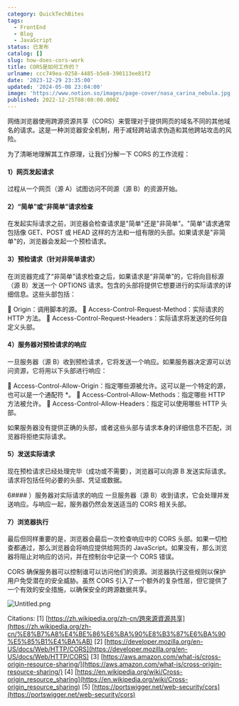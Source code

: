 ```yaml
---
category: QuickTechBites
tags:
  - FrontEnd
  - Blog
  - JavaScript
status: 已发布
catalog: []
slug: how-does-cors-work
title: CORS是如何工作的？
urlname: ccc749ea-0258-4485-b5e8-390113ee81f2
date: '2023-12-29 23:35:00'
updated: '2024-05-08 23:04:00'
image: 'https://www.notion.so/images/page-cover/nasa_carina_nebula.jpg'
published: 2022-12-25T08:00:00.000Z
---
```


网络浏览器使用跨源资源共享（CORS）来管理对于提供网页的域名不同的其他域名的请求。这是一种浏览器安全机制，用于减轻跨站请求伪造和其他跨站攻击的风险。


为了清晰地理解其工作原理，让我们分解一下 CORS 的工作流程：


#### 1）网页发起请求
过程从一个网页（源 A）试图访问不同源（源 B）的资源开始。


#### 2）“简单”或“非简单”请求检查
在发起实际请求之前，浏览器会检查请求是"简单"还是"非简单"。"简单"请求通常包括像 GET、POST 或 HEAD 这样的方法和一组有限的头部。如果请求是"非简单"的，浏览器会发起一个预检请求。


#### 3）预检请求（针对非简单请求）
在浏览器完成了“非简单”请求检查之后，如果请求是“非简单”的，它将向目标源（源 B）发送一个 OPTIONS 请求。包含的头部将提供它想要进行的实际请求的详细信息。这些头部包括：


🔸 Origin：调用脚本的源。
🔸 Access-Control-Request-Method：实际请求的 HTTP 方法。
🔸 Access-Control-Request-Headers：实际请求将发送的任何自定义头部。


#### 4）服务器对预检请求的响应
一旦服务器（源 B）收到预检请求，它将发送一个响应。如果服务器决定源可以访问资源，它将用以下头部进行响应：


🔹 Access-Control-Allow-Origin：指定哪些源被允许。这可以是一个特定的源，也可以是一个通配符 *。
🔹 Access-Control-Allow-Methods：指定哪些 HTTP 方法被允许。
🔹 Access-Control-Allow-Headers：指定可以使用哪些 HTTP 头部。


如果服务器没有提供正确的头部，或者这些头部与请求本身的详细信息不匹配，浏览器将拒绝实际请求。


#### 5）发送实际请求
现在预检请求已经处理完毕（成功或不需要），浏览器可以向源 B 发送实际请求。请求将包括任何必要的头部、凭证或数据。


6#### ）服务器对实际请求的响应
一旦服务器（源 B）收到请求，它会处理并发送响应。与响应一起，服务器仍然会发送适当的 CORS 相关头部。


#### 7）浏览器执行
最后但同样重要的是，浏览器会最后一次检查响应中的 CORS 头部。如果一切检查都通过，那么浏览器会将响应提供给网页的 JavaScript。如果没有，那么浏览器将阻止对响应的访问，并在控制台中记录一个 CORS 错误。


CORS 确保服务器可以控制谁可以访问他们的资源。浏览器执行这些规则以保护用户免受潜在的安全威胁。虽然 CORS 引入了一个额外的复杂性层，但它提供了一个有效的安全措施，以确保安全的跨源数据共享。


![Untitled.png](https://prod-files-secure.s3.us-west-2.amazonaws.com/5d24fe63-e567-4804-86f9-9fdc62e13082/b3deb140-f22b-4520-bcee-759301567801/Untitled.png?X-Amz-Algorithm=AWS4-HMAC-SHA256&X-Amz-Content-Sha256=UNSIGNED-PAYLOAD&X-Amz-Credential=ASIAZI2LB466TPCHRDYV%2F20250319%2Fus-west-2%2Fs3%2Faws4_request&X-Amz-Date=20250319T053829Z&X-Amz-Expires=3600&X-Amz-Security-Token=IQoJb3JpZ2luX2VjEBQaCXVzLXdlc3QtMiJGMEQCIAM53gaRV6c8%2FnfEem%2Foz3UH%2BvIySGGxeuo7LuKb1wEGAiA3RWa56jWg7C3ZPh0NAisXHV1cS6IOfcqv8zEpAlOIuCr%2FAwhtEAAaDDYzNzQyMzE4MzgwNSIMyO0uubybj6Zo9vQfKtwDphhjNNOH2wq8ZDKPyTAKejyo56u%2BKe1Oq3dR3Dyr8%2FstXgOyL%2FjwGKUZ3GU8aOJbYAHstd6aiZFZD8qaflu19n3HlAzGP4SgiyyRILuEe02BlfY%2BOfpqn8VhA6Fk0A0P1fmcGYn9RMTWiqT85d%2Bl%2FPtT4n2oopECZrkl%2BTg%2BFdj05YMiP%2B6WZLfNoTyrfpK8VIktVUVGDZQl9pbWfVnT%2BFna8zx4GpohYN9NW9gP%2FeRzJOelW7JNWHU2zD7%2BwHedOUqEXR8oO%2FUjhRXz6HeB97fFai7fUUQSr5ZzpHmzSL%2B%2FsCodpH9AiJG7sBWFjV9p%2FrTZ8NRM5egMPQkgYSqjhB8z%2Ff%2B8dDgG%2BRcpI3NcqvykJS8KYT68jDjontyBHnn%2B8fkFByvaP%2FuYScr5wflzcTqVWNtjc7Hdj42jDlrlO4IoKInxoESDEcgmq9qQeQqKlxIYBvDloDvOyxM1VUaZPhloGYBekvDwu724VCcBxoPm7HQPZwhSQAW9sribKh%2FvMLL1bMYUsOqZ6jwLz1pRe%2FGVW%2BhhTmsBNAB9x7zJ5d9bIL%2B1s9wAKUksRlKzUE1I7fE53jHc2k0wW9YdqauX%2BsVO5RZ7erflLvixhIRqTVLH6w4zytOCu8l3waAwuv3ovgY6pgHUx9qa6Ndhx7Fr1AQJKeHwdW9H10O6HKaGSPbEtiCpr3KuadOHTNmFm1w3N4vEcV4ZWlCwEHwehNydaAj5zFxj%2FfJfSlf249eupvRdQhABDxuXXx3BLzDHLiwoUcpLrWVPS9YP%2Fe1kXdvrK4lnoLcvhjj5DKH4RenntXw8QlwYxYOzU5219Jah3b1SFXKkbzf3ircPdd0Gnusb6uBSr6TCrao3fXR%2F&X-Amz-Signature=337ddfff24fe5f8fd0bf815107f9d7ea55f6e565fe00068ae47c6a22fb43218c&X-Amz-SignedHeaders=host&x-id=GetObject)


Citations:
[1] [https://zh.wikipedia.org/zh-cn/跨來源資源共享](https://zh.wikipedia.org/zh-cn/%E8%B7%A8%E4%BE%86%E6%BA%90%E8%B3%87%E6%BA%90%E5%85%B1%E4%BA%AB)
[2] [https://developer.mozilla.org/en-US/docs/Web/HTTP/CORS](https://developer.mozilla.org/en-US/docs/Web/HTTP/CORS)
[3] [https://aws.amazon.com/what-is/cross-origin-resource-sharing/](https://aws.amazon.com/what-is/cross-origin-resource-sharing/)
[4] [https://en.wikipedia.org/wiki/Cross-origin_resource_sharing](https://en.wikipedia.org/wiki/Cross-origin_resource_sharing)
[5] [https://portswigger.net/web-security/cors](https://portswigger.net/web-security/cors)

